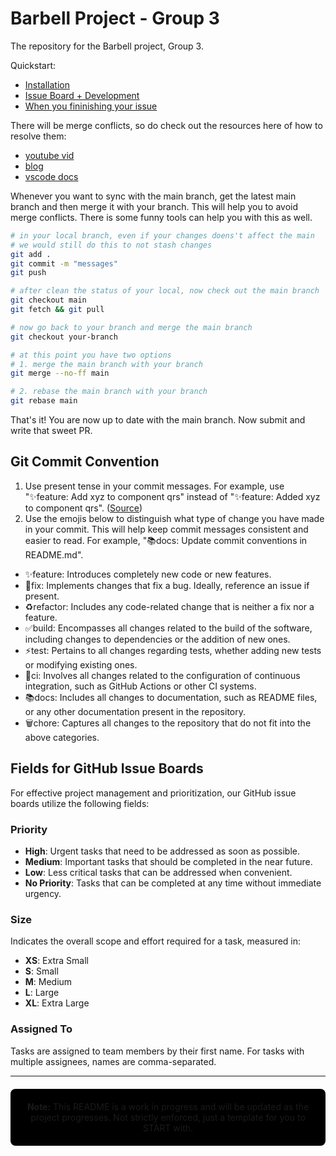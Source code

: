 # Barbell Project - Group 3

The repository for the Barbell project, Group 3.

Quickstart:

- [Installation](https://scribehow.com/shared/Quickstart_Barbell___I7R2_mESL68FTCAMcbF8w)
- [Issue Board + Development](https://scribehow.com/shared/Issue_and_start_working_on_Barbell__ibGJtJNdRfqZ1aucOCC0sg)
- [When you fininishing your issue](#)

There will be merge conflicts, so do check out the resources here of how to resolve them:

- [youtube vid](https://www.youtube.com/watch?v=QmKdodJU-js)
- [blog](https://leonardomontini.dev/merge-conflict-vscode/)
- [vscode docs](https://code.visualstudio.com/docs/sourcecontrol/overview)

Whenever you want to sync with the main branch, get the latest main branch and then merge it with your branch. This will help you to avoid merge conflicts. There is some funny tools can help you with this 
as well.

```bash
# in your local branch, even if your changes doens't affect the main
# we would still do this to not stash changes
git add .
git commit -m "messages"
git push

# after clean the status of your local, now check out the main branch
git checkout main
git fetch && git pull

# now go back to your branch and merge the main branch
git checkout your-branch

# at this point you have two options
# 1. merge the main branch with your branch
git merge --no-ff main

# 2. rebase the main branch with your branch
git rebase main
```

That's it! You are now up to date with the main branch. Now submit and write that sweet PR.

## Git Commit Convention

1. Use present tense in your commit messages. For example, use "✨feature: Add xyz to component qrs" instead of "✨feature: Added xyz to component qrs". ([Source](https://stackoverflow.com/questions/3580013/should-i-use-past-or-present-tense-in-git-commit-messages))
2. Use the emojis below to distinguish what type of change you have made in your commit. This will help keep commit messages consistent and easier to read. For example, "📚docs: Update commit conventions in README.md".
- ✨feature: Introduces completely new code or new features.
- 🐛fix: Implements changes that fix a bug. Ideally, reference an issue if present.
- ♻️refactor: Includes any code-related change that is neither a fix nor a feature.
- ✅build: Encompasses all changes related to the build of the software, including changes to dependencies or the addition of new ones.
- ⚡️test: Pertains to all changes regarding tests, whether adding new tests or modifying existing ones.
- 🚰ci: Involves all changes related to the configuration of continuous integration, such as GitHub Actions or other CI systems.
- 📚docs: Includes all changes to documentation, such as README files, or any other documentation present in the repository.
- 🗑️chore: Captures all changes to the repository that do not fit into the above categories.

## Fields for GitHub Issue Boards

For effective project management and prioritization, our GitHub issue boards utilize the following fields:

### Priority

- **High**: Urgent tasks that need to be addressed as soon as possible.
- **Medium**: Important tasks that should be completed in the near future.
- **Low**: Less critical tasks that can be addressed when convenient.
- **No Priority**: Tasks that can be completed at any time without immediate urgency.

### Size

Indicates the overall scope and effort required for a task, measured in:

- **XS**: Extra Small
- **S**: Small
- **M**: Medium
- **L**: Large
- **XL**: Extra Large

### Assigned To

Tasks are assigned to team members by their first name. For tasks with multiple assignees, names are comma-separated.

---

<div align="center" style="background-color: #000000; border-radius: 8px; padding: 20px; margin: 20px 0;">
  <strong>Note:</strong> This README is a work in progress and will be updated as the project progresses. Not strictly enforced, just a template for you to START with.
</div>
